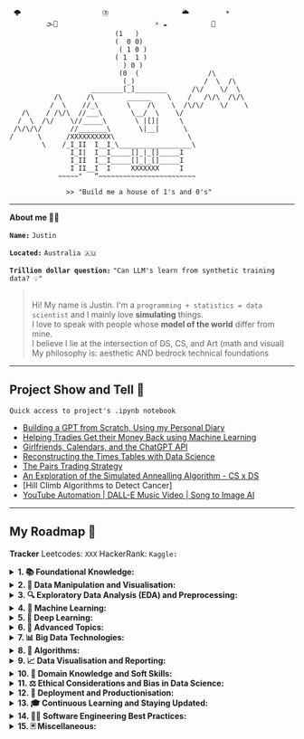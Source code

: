 ```
 🌩️                    ⛈️                  🌥️         ☀️
         🌫️🌈                        ⚡️ ☁️           🌙
                          (1   )
                          (  0 0)
                           ( 1 0 )
                          ( 1  1 )
                            ) 0 )
                           (0  (                 /\
                            (_)                 /  \  /\
                    ________[_]________      /\/    \/  \
           /\      /\        ______    \    /   /\/\  /\/\
          /  \    //_\       \    /\    \  /\/\/    \/    \
   /\    / /\/\  //___\       \__/  \    \/
  /  \  /\/    \//_____\       \ |[]|     \
 /\/\/\/       //_______\       \|__|      \
/      \      /XXXXXXXXXX\                  \
        \    /_I_II  I__I_\__________________\
               I_I|  I__I_____[]_|_[]_____I
               I_II  I__I_____[]_|_[]_____I
               I II__I  I     XXXXXXX     I
            ~~~~~"   “~~~~~~~~~~~~~~~~~~~~~~~~

              >> "Build me a house of 1's and 0's"

```

---

**About me 👦🏻**

**`Name:`** `Justin`

**`Located:`** `Australia 🇦🇺`

**`Trillion dollar question:`** `"Can LLM's learn from synthetic training data? 💡"`

><br> Hi! My name is Justin. I'm a `programming + statistics = data scientist` and I mainly love **simulating** things.
><br> I love to speak with people whose **model of the world** differ from mine.
><br> I believe I lie at the intersection of DS, CS, and Art (math and visual)
><br> My philosophy is: aesthetic AND bedrock technical foundations
>
---

## Project Show and Tell 🎨
`Quick access to project's .ipynb notebook`
- [Building a GPT from Scratch, Using my Personal Diary](https://github.com/jl33-ai/diary-gpt/tree/main)
- [Helping Tradies Get their Money Back using Machine Learning](https://github.com/jl33-ai/security-of-payment-dataset)
- [Girlfriends, Calendars, and the ChatGPT API](https://github.com/jl33-ai/girlfriend-gpt-butler)
- [Reconstructing the Times Tables with Data Science](https://github.com/jl33-ai/s9-quant)
- [The Pairs Trading Strategy](https://github.com/jl33-ai/pairs-trading-analysis-and-simulation/blob/main/Pairs%20Trading%20Strategy.ipynb)
- [An Exploration of the Simulated Annealling Algorithm - CS x DS](https://github.com/jl33-ai/competitive-programming/blob/main/amandas-automaton/simulated_annealing_parameter_optimisation.ipynb)
- [Hill Climb Algorithms to Detect Cancer]
- [YouTube Automation | DALL-E Music Video | Song to Image AI](https://github.com/jl33-ai/song-to-image)

---

## My Roadmap 🎒

**Tracker**
Leetcodes: `XXX`
HackerRank: ``
Kaggle: ``


<details><summary><strong>1. 📚 Foundational Knowledge:</strong></summary>
   
- ***🧮 Mathematics:*** 
    - 🔢 Linear Algebra
    - ∫ Calculus
    - 🎲 Probability and Statistics | [Notes](https://github.com/jl33-ai/my-notes/blob/main/math-prob-stats) | [Pairs Trading](https://github.com/jl33-ai/pairs-trading-analysis-and-simulation/blob/main/Pairs%20Trading%20Strategy.ipynb) | 
- ***💻 Programming:*** 
    - 🐍 Python: 
        - 📜 Syntax and Basic Concepts | [Tesla](https://github.com/jl33-ai/textbased-elonmusk-game) | 
        - 📚 Data Structures | [DOA]() 
        - ↪️ Control Structures
        - 🔄 Functions
        - 🏭 Object-Oriented Programming
    - 🅡 R (optional, based on preference)
    - 🔍 SQL | [Tickets](https://github.com/jl33-ai/tswift-database)

</details>

<details><summary><strong>2. 💾 Data Manipulation and Visualisation:</strong></summary>
   
- ***🔄 Data Manipulation:***
    - 🧮 Numpy (Python) 
    - 🐼 Pandas (Python) 
    - 🔄 Dplyr (R) 
- ***📊 Data Visualisation:*** 
    - 📉 Matplotlib (Python)
    - 📈 Seaborn (Python)
    - 📊 ggplot2 (R)
    - 🔮 Interactive Visualisation Tools

</details>

<details><summary><strong>3. 🔍 Exploratory Data Analysis (EDA) and Preprocessing:</strong></summary>
	
   - 🕵️‍♀️ Exploratory Data Analysis Techniques
   - ⚙️ Feature Engineering
   - 🧼 Data Cleaning
   - 🚫 Handling Missing Data
   - ⚖️ Data Scaling and Normalisation
   - 🕳️ Outlier Detection and Treatment

</details>

<details><summary><strong>4. 🤖 Machine Learning:</strong></summary>
	
   - ***👨‍🏫 Supervised Learning:***
       - 📈 Regression: 
           - 📊 Linear Regression
           - 📈 Polynomial Regression
           - 🔒 Regularisation Techniques
       - 📊 Classification:
           - ⚖️ Logistic Regression
           - 📍 k-Nearest Neighbours (k-NN)
           - 🛡️ Support Vector Machines (SVM)
           - 🌳 Decision Trees
           - 🌲 Random Forest
           - ⛰️ Gradient Boosting
   - ***🧠 Unsupervised Learning:***
       - 📍 Clustering: 
           - 🎯 K-means
           - 🎈 DBSCAN
           - 🌳 Hierarchical Clustering
       - 📉 Dimensionality Reduction
           - 🔍 Principal Component Analysis (PCA) | [SOP Dataset](https://github.com/jl33-ai/security-of-payment-dataset) | 
           - 🔭 t-Distributed Stochastic Neighbour Embedding (t-SNE)
           - 📊 Linear Discriminant Analysis (LDA)
           - 🔗 Association Rule Learning
   - ***🏆 Reinforcement Learning***
   - ***✅ Model Evaluation and Validation:***
       - 🔁 Cross-validation
       - 🎛️ Hyperparameter Tuning
       - 🏆 Model Selection Techniques
       - 🎯 Evaluation Metrics
   - ***🚀 Advanced Machine Learning*** 
       - 📚 Ensemble Methods (Bagging, Boosting)
       - 📈 Learning Curves and Bias-Variance Tradeoff
       - 💡 Model Interpretability and Explainability (SHAP, LIME)

</details>

<details><summary><strong>5. 🧠 Deep Learning:</strong></summary>
	
   - ***🧠 Neural Networks:***
       - 💡 Perceptron 
       - 📚 Multi-Layer Perceptron (MLP)
   - ***🖼️ Convolutional Neural Networks (CNNs):***
       - 🏷️ Image Classification
       - 🕵️ Object Detection
       - 🎨 Image Segmentation
   - ***🔄 Recurrent Neural Networks (RNNs):***
       - 🔄 Sequence-to-Sequence Models
       - 🏷️ Text Classification
       - 🎭 Sentiment Analysis 
   - ***🕰️ Long Short-Term Memory (LSTM) and Gated Recurrent Units (GRU):***
       - 📅 Time Series Forecasting
       - 📚 Language Modelling 
   - ***🎨 Generative Adversarial Networks (GANs):***
       - 🖼️ Image Synthesis 
       - 🎨 Style Transfer 
       - 🔄 Data Augmentation
   - ***🚀 Advanced Deep Learning:***
	   - 🔍 Attention Mechanisms
	   - 🔄 Transfer Learning
	   - 🎓 Self-Supervised Learning
     - 
</details>

<details><summary><strong>6. 🔬 Advanced Topics:</strong></summary>

   - ***💬 Natural Language Processing (NLP):***
       - 📚 Text Preprocessing
       - 📚 Word Embeddings (e.g., Word2Vec, GloVe)
       - 🔄 Recurrent Neural Networks for NLP
       - 📚 Transformer Models (e.g., BERT, GPT) 
   - ***🕰️ Time Series Analysis:*** 
       - 📈 Time Series Decomposition
       - 🔄 Autoregressive Integrated Moving Average (ARIMA)
       - 🕰️ Seasonal ARIMA (SARIMA)
       - 📈 Exponential Smoothing Methods
       - 📚 Prophet 
   - ***🎯 Recommender Systems:***
       - 🔄 Collaborative Filtering
       - 🎯 Content-Based Filtering
       - 🧮 Matrix Factorization
       - 🔄 Hybrid Methods
   - ***📚 Causal Inference:***
       - 📈 Experimental Design
       - 📚 Observational Studies
       - 📊 Propensity Score Matching
       - 📚 Instrumental Variable Analysis
   - ***🚀 Advanced Deep Learning:***
       - 🏗️ Advanced Architectures (e.g., Transformers, GPT models)
       - 🎨 Generative Models (e.g., VAEs, flow-based models)
       - 🚀 Advanced Techniques for NLP and Computer Vision
   - ***📊 Bayesian Statistics and Probabilistic Programming:***
       - 📚 Bayesian Inference
       - 🔄 Markov Chain Monte Carlo (MCMC)
       - 📊 Probabilistic Graphical Models
       - 📚 Stan, PyMC3, or Edward for Probabilistic Programming
   - ***🤖 Automated Machine Learning (AutoML)***
   - ***🏭 Data Engineering:***
	   - 🔄 ETL (Extract, Transform, Load) processes
	   - 🏭 Data Warehousing
   - ***🚀 Advanced Deep Learning (continued from Deep Learning section):***
	   - 🔍 Attention Mechanisms
           - 🔄 Transfer Learning
	   - 🎓 Self-Supervised Learning

</details>

<details><summary><strong>7. 📊 Big Data Technologies:</strong></summary>

   - 🐘 Hadoop
   - 📂 HDFS
   - 🔄 MapReduce
   - ***💥 Spark:***
       - 📚 RDDs
       - 📊 DataFrames
       - 📚 MLlib
   - ***📂 NoSQL Databases:***
       - 🐵 MongoDB
       - 🚀 Cassandra
       - 🐘 HBase
       - 🛋️ Couchbase
   - ***📡 Stream Processing Frameworks***
       - 📡 Apache Kafka
       - 📡 Apache Flink
       - 🌪️ Apache Storm

</details>

<details><summary><strong>8. 💠 Algorithms:</strong></summary>
   
- Hill Climb
- Genetic Algorithm; Beam Search
- 

</details>

<details><summary><strong>9. 📈 Data Visualisation and Reporting:</strong></summary>

   - ***🎛️ Dashboarding Tools:***
       - 📊 Tableau
       - 💥 PowerBI 
       - 🐍 Dash (Python)
       - 🅡 Shiny (R)
   - 📖 Storytelling with Data
   - 🗣️ Effective Communication

</details>

<details><summary><strong>10. 🎯 Domain Knowledge and Soft Skills:</strong></summary>

   - 🏭 Industry-specific Knowledge
   - 💡 Problem-solving
   - 🗣️ Communication Skills
   - ⏱️ Time Management
   - 👥 Teamwork
   - ***💼 Business Acumen:***
	   - 📈 Understanding of business metrics and Key Performance Indicators (KPIs)
	   - 🔀 Ability to translate business problems into data problems and vice versa

</details>

<details><summary><strong>11. ⚖️ Ethical Considerations and Bias in Data Science:</strong></summary>

   - ⚖️ Fairness in Machine Learning
   - ⚖️ Bias Detection and Mitigation
   - 🔐 Privacy and Data Security
   - 🧲 Zook's 5 [A](https://journals.plos.org/ploscompbiol/article?id=10.1371/journal.pcbi.1005399)
   - ***🔏 Data Privacy and Governance:***
	   - 📚 Understanding regulations like GDPR, CCPA
	   - 🔏 Data anonymisation and pseudonymisation techniques

</details>

<details><summary><strong>12. 🚀 Deployment and Productionisation:</strong></summary>

   - 🏭 Model Deployment Techniques
   - 📦 Containerisation (e.g., Docker)
   - 🌐 Model Serving and APIs | [GPT Butler](https://github.com/jl33-ai/girlfriend-gpt-butler) | 
   - 📈 Scalability and Performance Optimisation
   - ***🧑‍💻 Project Management and Collaboration Tools:***
	   - 📚 Knowledge of version control systems like Git
	   - 🗂️ Familiarity with project management tools (JIRA, Asana, etc.)
	   - 👥 Experience with collaborative coding platforms (GitHub, GitLab, etc.)
    
</details>

<details><summary><strong>13. 🎓 Continuous Learning and Staying Updated:</strong></summary>

   - 🌐 Online Courses and Tutorials
   - 📖 [Books and Research Papers]()
   - 🎙️ [Great Podcasts]()
   - 📚 Conferences and Workshops
   - 👥 Networking and Community Engagement

</details>

<details><summary><strong>14. 👨‍💻 Software Engineering Best Practices:</strong></summary>
	
   - ✏️ Writing clean, efficient, and reusable code
   - 🐜 Code testing and debugging
   - 🏗️ Understanding of design principles and architectural patterns
   - 💻 Familiarity with Integrated Development Environments (IDEs)

</details>

<details><summary><strong>15.  🃏  Miscellaneous:</strong></summary>
   
- [ ] ✏️ Consulting
- [ ] 🚲 Wheelie
- [ ] 💸 Economics
- [ ] 🏀 Dunk
- [ ] 📕 Write a Book
- [ ] 🗣️ Zhōngwén
- [ ] 🧱 App
- 🟥🟧🟨🟩🟦🟪 | [Poetry](https://github.com/jl33-ai/poetry-in-python) | [Graphic Design](https://github.com/jl33-ai/graphic-design/tree/main) | 

</details>
